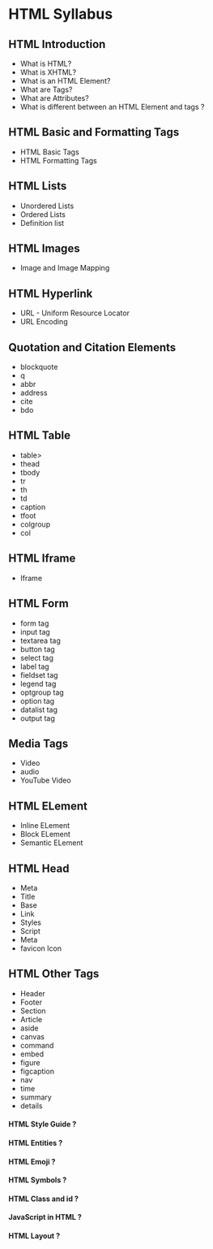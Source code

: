# HTML Syllabus

## HTML Introduction

* What is HTML?
* What is XHTML?
* What is an HTML Element?
* What are Tags?
* What are Attributes?
* What is different between an HTML Element and tags ?

## HTML Basic and  Formatting Tags

* HTML Basic Tags
* HTML Formatting Tags

## HTML Lists

* Unordered Lists
* Ordered Lists
* Definition list

## HTML Images

* Image and Image Mapping

## HTML Hyperlink

* URL - Uniform Resource Locator
* URL Encoding

## Quotation and Citation Elements

* blockquote
* q
* abbr
* address
* cite
* bdo
## HTML Table

* table>
* thead
* tbody
* tr
* th
* td
* caption
* tfoot
* colgroup
* col

## HTML Iframe

* Iframe

## HTML Form

* form tag
* input tag
* textarea tag
* button tag
* select tag
* label tag
* fieldset tag
* legend tag
* optgroup tag
* option tag
* datalist tag
* output tag
  
## Media Tags

* Video
* audio
* YouTube Video

## HTML ELement

* Inline ELement
* Block ELement
* Semantic ELement

## HTML Head

* Meta
* Title
* Base
* Link
* Styles
* Script
* Meta
* favicon Icon

## HTML Other Tags

* Header
* Footer
* Section
* Article
* aside 
* canvas
* command
* embed
* figure
* figcaption
* nav
* time
* summary
* details

#### HTML Style Guide ?

#### HTML Entities ?

#### HTML Emoji ?

#### HTML Symbols ?

#### HTML Class and id ?

#### JavaScript in HTML ?

#### HTML Layout ?

